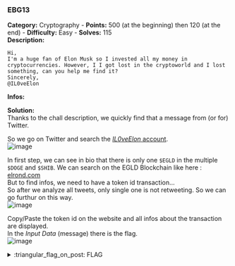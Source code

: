 ### EBG13
**Category:** Cryptography - **Points:** 500 (at the beginning) then 120 (at the end) - **Difficulty:** Easy - **Solves:** 115  
**Description:** 
```
Hi,
I'm a huge fan of Elon Musk so I invested all my money in cryptocurrencies. However, I I got lost in the cryptoworld and I lost something, can you help me find it?
Sincerely,
@IL0veElon  
```
**Infos:**    

**Solution:**  
Thanks to the chall description, we quickly find that a message from (or for) Twitter.   

So we go on Twitter and search the [*IL0veElon* account](https://twitter.com/IL0veElon).   
![image](https://user-images.githubusercontent.com/91023285/158395296-0e51f718-7050-4ea9-8fbd-5c5e636ca651.png)

In first step, we can see in bio that there is only one `$EGLD` in the multiple `$DOGE` and `$SHIB`. We can search on the EGLD Blockchain like here : [elrond.com](https://explorer.elrond.com/)  
But to find infos, we need to have a token id transaction...  
So after we analyze all tweets, only single one is not retweeting. So we can go furthur on this way.  
![image](https://user-images.githubusercontent.com/91023285/158399259-ad580b07-02ee-42c6-ad62-ead31124155d.png)

Copy/Paste the token id on the website and all infos about the transaction are displayed.  
In the *Input Data* (message) there is the flag.  
![image](https://user-images.githubusercontent.com/91023285/158399091-fa51f420-977c-4007-a55e-6254824fc81d.png)


<details>
  <summary>:triangular_flag_on_post: FLAG</summary>

  ```
  dvCTF{Bl0cKcH4In_Rul3S}
  ```
</details>
